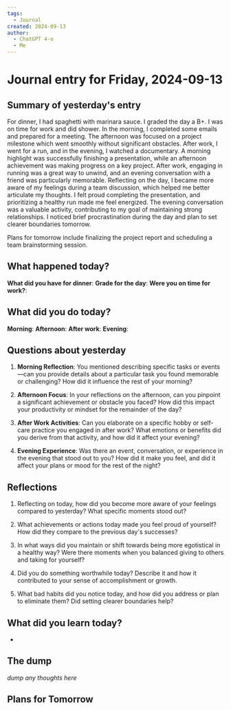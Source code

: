 ```yaml
---
tags:
  - Journal
created: 2024-09-13
author:
  - ChatGPT 4-o
  - Me
---
```

# Journal entry for Friday, 2024-09-13

## Summary of yesterday's entry

For dinner, I had spaghetti with marinara sauce. I graded the day a B+. I was on time for work and did shower. In the morning, I completed some emails and prepared for a meeting. The afternoon was focused on a project milestone which went smoothly without significant obstacles. After work, I went for a run, and in the evening, I watched a documentary. A morning highlight was successfully finishing a presentation, while an afternoon achievement was making progress on a key project. After work, engaging in running was a great way to unwind, and an evening conversation with a friend was particularly memorable. Reflecting on the day, I became more aware of my feelings during a team discussion, which helped me better articulate my thoughts. I felt proud completing the presentation, and prioritizing a healthy run made me feel energized. The evening conversation was a valuable activity, contributing to my goal of maintaining strong relationships. I noticed brief procrastination during the day and plan to set clearer boundaries tomorrow. 

Plans for tomorrow include finalizing the project report and scheduling a team brainstorming session.

## What happened today?

**What did you have for dinner**: 
**Grade for the day**: 
**Were you on time for work?**: 

## What did you do today?

**Morning**: 
**Afternoon**: 
**After work**: 
**Evening**: 

## Questions about yesterday

1. **Morning Reflection**: You mentioned describing specific tasks or events—can you provide details about a particular task you found memorable or challenging? How did it influence the rest of your morning?

2. **Afternoon Focus**: In your reflections on the afternoon, can you pinpoint a significant achievement or obstacle you faced? How did this impact your productivity or mindset for the remainder of the day?

3. **After Work Activities**: Can you elaborate on a specific hobby or self-care practice you engaged in after work? What emotions or benefits did you derive from that activity, and how did it affect your evening?

4. **Evening Experience**: Was there an event, conversation, or experience in the evening that stood out to you? How did it make you feel, and did it affect your plans or mood for the rest of the night?

## Reflections

1. Reflecting on today, how did you become more aware of your feelings compared to yesterday? What specific moments stood out?

2. What achievements or actions today made you feel proud of yourself? How did they compare to the previous day's successes?

3. In what ways did you maintain or shift towards being more egotistical in a healthy way? Were there moments when you balanced giving to others and taking for yourself?

4. Did you do something worthwhile today? Describe it and how it contributed to your sense of accomplishment or growth.

5. What bad habits did you notice today, and how did you address or plan to eliminate them? Did setting clearer boundaries help?

## What did you learn today?

- 

## The dump
*dump any thoughts here*

## Plans for Tomorrow
